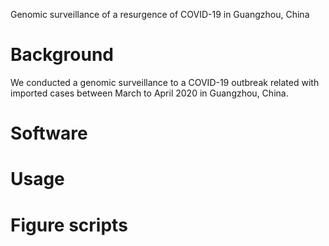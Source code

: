 Genomic surveillance of a resurgence of COVID-19 in Guangzhou, China

# Background
We conducted a genomic surveillance to a COVID-19 outbreak related with imported cases between March to April 2020 in Guangzhou, China.

# Software

# Usage

# Figure scripts
